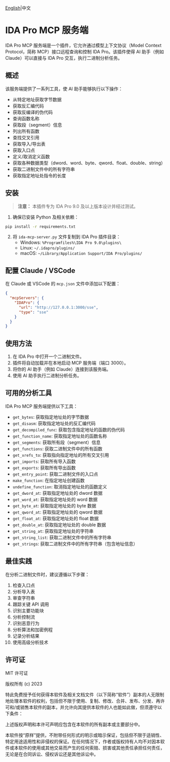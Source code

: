 [English](README.md)|中文

# IDA Pro MCP 服务端

IDA Pro MCP 服务端是一个插件，它允许通过模型上下文协议（Model Context Protocol，简称 MCP）接口远程查询和控制 IDA Pro。该插件使得 AI 助手（例如 Claude）可以直接与 IDA Pro 交互，执行二进制分析任务。

## 概述

该服务端提供了一系列工具，使 AI 助手能够执行以下操作：

- 从特定地址获取字节数据
- 获取反汇编代码
- 获取反编译的伪代码
- 查询函数名称
- 获取段（segment）信息
- 列出所有函数
- 查找交叉引用
- 获取导入/导出表
- 获取入口点
- 定义/取消定义函数
- 获取各种数据类型（dword、word、byte、qword、float、double、string）
- 获取二进制文件中的所有字符串
- 获取指定地址处指令的长度

## 安装

> **注意：** 本插件专为 IDA Pro 9.0 及以上版本设计并经过测试。

1. 确保已安装 Python 及相关依赖：

```bash
pip install -r requirements.txt
```

2. 将 `ida-mcp-server.py` 文件复制到 IDA Pro 插件目录：
   - Windows: `%Programfiles%\IDA Pro 9.0\plugins\`
   - Linux: `~/.idapro/plugins/`
   - macOS: `~/Library/Application Support/IDA Pro/plugins/`

## 配置 Claude / VSCode

在 Claude 或 VSCode 的 `mcp.json` 文件中添加以下配置：

```json
{
  "mcpServers": {
    "IDAPro": {
      "url": "http://127.0.0.1:3000/sse",
      "type": "sse"
    }
  }
}
```

## 使用方法

1. 在 IDA Pro 中打开一个二进制文件。
2. 插件将自动加载并在本地启动 MCP 服务端（端口 3000）。
3. 将你的 AI 助手（例如 Claude）连接到该服务端。
4. 使用 AI 助手执行二进制分析任务。

## 可用的分析工具

IDA Pro MCP 服务端提供以下工具：

- `get_bytes`: 获取指定地址处的字节数据
- `get_disasm`: 获取指定地址处的反汇编代码
- `get_decompiled_func`: 获取包含指定地址的函数的伪代码
- `get_function_name`: 获取指定地址处的函数名称
- `get_segments`: 获取所有段（segment）信息
- `get_functions`: 获取二进制文件中的所有函数
- `get_xrefs_to`: 获取指向指定地址的所有交叉引用
- `get_imports`: 获取所有导入函数
- `get_exports`: 获取所有导出函数
- `get_entry_point`: 获取二进制文件的入口点
- `make_function`: 在指定地址创建函数
- `undefine_function`: 取消指定地址处的函数定义
- `get_dword_at`: 获取指定地址处的 dword 数据
- `get_word_at`: 获取指定地址处的 word 数据
- `get_byte_at`: 获取指定地址处的 byte 数据
- `get_qword_at`: 获取指定地址处的 qword 数据
- `get_float_at`: 获取指定地址处的 float 数据
- `get_double_at`: 获取指定地址处的 double 数据
- `get_string_at`: 获取指定地址处的字符串
- `get_string_list`: 获取二进制文件中的所有字符串
- `get_strings`: 获取二进制文件中的所有字符串（包含地址信息）

## 最佳实践

在分析二进制文件时，建议遵循以下步骤：

1. 检查入口点
2. 分析导入表
3. 审查字符串
4. 跟踪关键 API 调用
5. 识别主要功能块
6. 分析控制流
7. 识别恶意行为
8. 分析算法和加密例程
9. 记录分析结果
10. 使用高级分析技术

## 许可证

MIT 许可证

版权所有 (c) 2023 

特此免费授予任何获得本软件及相关文档文件（以下简称“软件”）副本的人无限制地处理本软件的权利，包括但不限于使用、复制、修改、合并、发布、分发、再许可和/或销售本软件的副本，并允许向其提供本软件的人也能如此做，但须遵守以下条件：

上述版权声明和本许可声明应包含在本软件的所有副本或主要部分中。

本软件按“原样”提供，不附带任何形式的明示或暗示保证，包括但不限于适销性、特定用途适用性和非侵权的保证。在任何情况下，作者或版权持有人均不对因本软件或本软件的使用或其他交易而产生的任何索赔、损害或其他责任承担任何责任，无论是在合同诉讼、侵权诉讼还是其他诉讼中。

